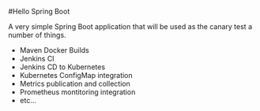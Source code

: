 #Hello Spring Boot

A very simple Spring Boot application that will be used as the canary test a number of things.
* Maven Docker Builds
* Jenkins CI
* Jenkins CD to Kubernetes
* Kubernetes ConfigMap integration
* Metrics publication and collection
* Prometheus montitoring integration
* etc...
